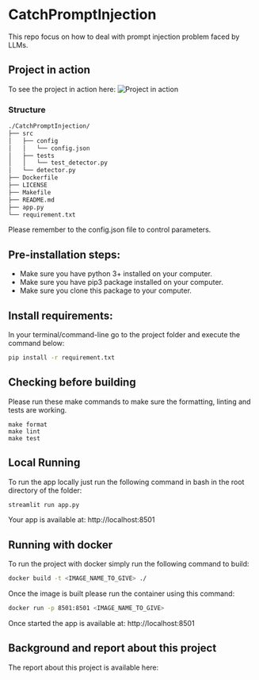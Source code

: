 # CatchPromptInjection
This repo focus on how to deal with prompt injection problem faced by LLMs.

## Project in action
To see the project in action here:
![Project in action](docs/CatchPromptInjection.gif)
### Structure
````bash
./CatchPromptInjection/
├── src
│   ├── config
│   │   └── config.json
│   ├── tests
│   │   └── test_detector.py
│   └── detector.py
├── Dockerfile
├── LICENSE
├── Makefile
├── README.md
├── app.py
└── requirement.txt
````
Please remember to the config.json file to control parameters.

## Pre-installation steps:
- Make sure you have python 3+ installed on your computer.
- Make sure you have pip3 package installed on your computer.
- Make sure you clone this package to your computer.

## Install requirements: 
In your terminal/command-line go to the project folder and execute the command below:
```bash
pip install -r requirement.txt
```
## Checking before building
Please run these make commands to make sure the formatting, linting and tests are working.
````commandline
make format
make lint
make test
````

## Local Running 
To run the app locally just run the following command in bash in the root directory of the folder:
````bash
streamlit run app.py
````
Your app is available at: http://localhost:8501

## Running with docker
To run the project with docker simply run the following command to build:
```bash
docker build -t <IMAGE_NAME_TO_GIVE> ./
```
Once the image is built please run the container using this command:
````bash
docker run -p 8501:8501 <IMAGE_NAME_TO_GIVE>
````
Once started the app is available at: http://localhost:8501

## Background and report about this project
The report about this project is available here: 
